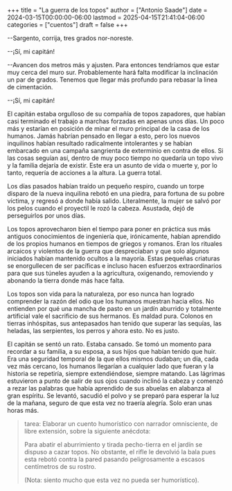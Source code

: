 +++
title = "La guerra de los topos"
author = ["Antonio Saade"]
date = 2024-03-15T00:00:00-06:00
lastmod = 2025-04-15T21:41:04-06:00
categories = ["cuentos"]
draft = false
+++

--Sargento, corrija, tres grados nor-noreste.

--¡Sí, mi capitán!

--Avancen dos metros más y ajusten. Para entonces tendríamos que estar muy cerca del muro sur. Probablemente hará falta modificar la inclinación un par de grados. Tenemos que llegar más profundo para rebasar la linea de cimentación.

--¡Sí, mi capitán!

El capitán estaba orgulloso de su compañía de topos zapadores, que habían casi terminado el trabajo a marchas forzadas en apenas unos días. Un poco más y estarían en posición de minar el muro principal de la casa de los humanos. Jamás habrían pensado en llegar a esto, pero los nuevos inquilinos habían resultado radicalmente intolerantes y se habían embarcado en una campaña sangrienta de exterminio en contra de ellos. Si las cosas seguían así, dentro de muy poco tiempo no quedaría un topo vivo y la familia dejaría de existir. Este era un asunto de vida o muerte y, por lo tanto, requería de acciones a la altura. La guerra total.

Los días pasados habían traído un pequeño respiro, cuando un torpe disparo de la nueva inquilina rebotó en una piedra, para fortuna de su pobre víctima, y regresó a donde había salido. Literalmente, la mujer se salvó por los pelos cuando el proyectil le rozó la cabeza. Asustada, dejó de perseguirlos por unos días.

Los topos aprovecharon bien el tiempo para poner en práctica sus más antiguos conocimientos de ingeniería que, irónicamente, habían aprendido de los propios humanos en tiempos de griegos y romanos. Eran los rituales arcaicos y violentos de la guerra que despreciaban y que solo algunos iniciados habían mantenido ocultos a la mayoría. Estas pequeñas criaturas se enorgullecen de ser pacíficas e incluso hacen esfuerzos extraordinarios para que sus túneles ayuden a la agricultura, oxigenando, removiendo y abonando la tierra donde más hace falta.

Los topos son vida para la naturaleza, por eso nunca han logrado comprender la razón del odio que los humanos muestran hacia ellos. No entienden por qué una mancha de pasto en un jardín aburrido y totalmente artificial vale el sacrificio de sus hermanos. Es maldad pura. Colonos en tierras inhóspitas, sus antepasados han tenido que superar las sequías, las heladas, las serpientes, los perros y ahora esto. No es justo.

El capitán se sentó un rato. Estaba cansado. Se tomó un momento para recordar a su familia, a su esposa, a sus hijos que habían tenido que huir. Era una seguridad temporal de la que ellos mismos dudaban; un día, cada vez más cercano, los humanos llegarían a cualquier lado que fueran y la historia se repetiría, siempre extendiéndose, siempre matando. Las lágrimas estuvieron a punto de salir de sus ojos cuando inclinó la cabeza y comenzó a rezar las palabras que había aprendido de sus abuelas en alabanza al gran espíritu. Se levantó, sacudió el polvo y se preparó para esperar la luz de la mañana, seguro de que esta vez no traería alegría. Solo eran unas horas más.

> tarea: Elaborar un cuento humorístico con narrador omnisciente, de libre extensión, sobre la siguiente anécdota:
>
> Para abatir el aburrimiento y tirada pecho-tierra en el jardín se dispuso a cazar topos. No obstante, el rifle le devolvió la bala pues esta rebotó contra la pared pasando peligrosamente a escasos centímetros de su rostro.
>
> (Nota: siento mucho que esta vez no pueda ser humorístico).
